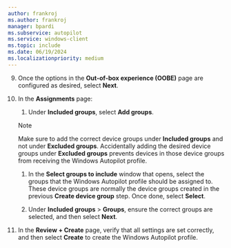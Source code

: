 ```yaml
---
author: frankroj
ms.author: frankroj
manager: bpardi
ms.subservice: autopilot
ms.service: windows-client
ms.topic: include
ms.date: 06/19/2024
ms.localizationpriority: medium
---
```


<!-- This file is shared by the following articles:

pre-provisioning/azure-ad-join-autopilot-profile.md
pre-provisioning/hybrid-azure-ad-join-autopilot-profile.md
self-deploying/self-deploying-autopilot-profile.md
user-driven/azure-ad-join-autopilot-profile.md
user-driven/hybrid-azure-ad-join-autopilot-profile.md

Headings are driven by article context. -->

9. Once the options in the **Out-of-box experience (OOBE)** page are configured as desired, select **Next**.

10. In the **Assignments** page:

    1. Under **Included groups**, select **Add groups**.

      > [!NOTE]
      >
      > Make sure to add the correct device groups under **Included groups** and not under **Excluded groups**. Accidentally adding the desired device groups under **Excluded groups** prevents devices in those device groups from receiving the Windows Autopilot profile.

    1. In the **Select groups to include** window that opens, select the groups that the Windows Autopilot profile should be assigned to. These device groups are normally the device groups created in the previous **Create device group** step. Once done, select **Select**.

    1. Under **Included groups** > **Groups**, ensure the correct groups are selected, and then select **Next**.

11. In the **Review + Create** page, verify that all settings are set correctly, and then select **Create** to create the Windows Autopilot profile.
